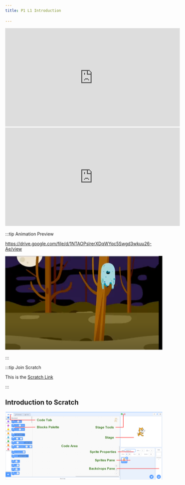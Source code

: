 ```yaml
---
title: P1 L1 Introduction

---
```



<iframe width="560" height="315" src="https://www.youtube.com/embed/nKIu9yen5nc" title="YouTube video player" frameborder="0" allow="accelerometer; autoplay; clipboard-write; encrypted-media; gyroscope; picture-in-picture" allowfullscreen></iframe>

<iframe width="560" height="315" src="https://www.youtube.com/embed/N7ZmPYaXoic" title="YouTube video player" frameborder="0" allow="accelerometer; autoplay; clipboard-write; encrypted-media; gyroscope; picture-in-picture" allowfullscreen></iframe>


:::tip Animation Preview

https://drive.google.com/file/d/1NTAOPslrerXDqWYqc5Swgd3wkuu26-Ae/view

![](../static/img/2022-07-06-10-44-42.png)

:::


:::tip Join Scratch

This is the [Scratch Link](https://scratch.mit.edu/)

:::

## Introduction to Scratch

![](../static/img/2022-07-06-10-48-50.png)